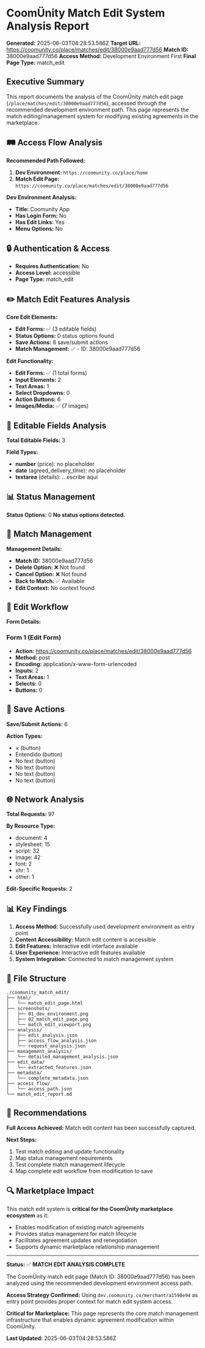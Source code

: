 # CoomÜnity Match Edit System Analysis Report

**Generated:** 2025-06-03T04:28:53.586Z
**Target URL:** https://coomunity.co/place/matches/edit/38000e9aad777d56
**Match ID:** 38000e9aad777d56
**Access Method:** Development Environment First
**Final Page Type:** match_edit

## Executive Summary

This report documents the analysis of the CoomÜnity match edit page (`/place/matches/edit/38000e9aad777d56`), accessed through the recommended development environment path. This page represents the match editing/management system for modifying existing agreements in the marketplace.

## 🛤️ Access Flow Analysis

**Recommended Path Followed:**
1. **Dev Environment:** `https://coomunity.co/place/home`
2. **Match Edit Page:** `https://coomunity.co/place/matches/edit/38000e9aad777d56`

**Dev Environment Analysis:**
- **Title:** Coomunity App
- **Has Login Form:** No
- **Has Edit Links:** Yes
- **Menu Options:** No

## 🔒 Authentication & Access

- **Requires Authentication:** No
- **Access Level:** accessible
- **Page Type:** match_edit

## ✏️ Match Edit Features Analysis

**Core Edit Elements:**
- **Edit Forms:** ✅ (3 editable fields)
- **Status Options:** 0 status options found
- **Save Actions:** 6 save/submit actions
- **Match Management:** ✅ - ID: 38000e9aad777d56

**Edit Functionality:**
- **Edit Forms:** ✅ (1 total forms)
- **Input Elements:** 2
- **Text Areas:** 1
- **Select Dropdowns:** 0
- **Action Buttons:** 6
- **Images/Media:** ✅ (7 images)

## 📝 Editable Fields Analysis

**Total Editable Fields:** 3

**Field Types:**
- **number** (price): no placeholder
- **date** (agreed_delivery_time): no placeholder
- **textarea** (details): ...escribe aquí



## 📊 Status Management

**Status Options:** 0
**No status options detected.**

## 🤝 Match Management

**Management Details:**
- **Match ID:** 38000e9aad777d56
- **Delete Option:** ❌ Not found
- **Cancel Option:** ❌ Not found
- **Back to Match:** ✅ Available
- **Edit Context:** No context found

## 🎯 Edit Workflow


**Form Details:**

### Form 1 (Edit Form)
- **Action:** https://coomunity.co/place/matches/edit/38000e9aad777d56
- **Method:** post
- **Encoding:** application/x-www-form-urlencoded
- **Inputs:** 2
- **Text Areas:** 1
- **Selects:** 0
- **Buttons:** 0




## 💾 Save Actions

**Save/Submit Actions:** 6

**Action Types:**
- × (button)
- Entendido (button)
- No text (button)
- No text (button)
- No text (button)
- No text (button)



## 🌐 Network Analysis

**Total Requests:** 97

**By Resource Type:**
- document: 4
- stylesheet: 15
- script: 32
- image: 42
- font: 2
- xhr: 1
- other: 1

**Edit-Specific Requests:** 2

## 📊 Key Findings

1. **Access Method:** Successfully used development environment as entry point
2. **Content Accessibility:** Match edit content is accessible
3. **Edit Features:** Interactive edit interface available
4. **User Experience:** Interactive edit features available
5. **System Integration:** Connected to match management system

## 📂 File Structure

```
./coomunity_match_edit/
├── html/
│   └── match_edit_page.html
├── screenshots/
│   ├── 01_dev_environment.png
│   ├── 02_match_edit_page.png
│   └── match_edit_viewport.png
├── analysis/
│   ├── edit_analysis.json
│   ├── access_flow_analysis.json
│   └── request_analysis.json
├── management_analysis/
│   └── detailed_management_analysis.json
├── edit_data/
│   └── extracted_features.json
├── metadata/
│   └── complete_metadata.json
├── access_flow/
│   └── access_path.json
└── match_edit_report.md
```

## 🎯 Recommendations


**Full Access Achieved:** Match edit content has been successfully captured.


**Next Steps:**
1. Test match editing and update functionality
2. Map status management requirements
3. Test complete match management lifecycle
4. Map complete edit workflow from modification to save

## 🔍 Marketplace Impact

This match edit system is **critical for the CoomÜnity marketplace ecosystem** as it:
- Enables modification of existing match agreements
- Provides status management for match lifecycle
- Facilitates agreement updates and renegotiation
- Supports dynamic marketplace relationship management

---

**Status:** ✅ **MATCH EDIT ANALYSIS COMPLETE**

The CoomÜnity match edit page (Match ID: 38000e9aad777d56) has been analyzed using the recommended development environment access path.

**Access Strategy Confirmed:** Using `dev.coomunity.co/merchant/a1598e94` as entry point provides proper context for match edit system access.

**Critical for Marketplace:** This page represents the core match management infrastructure that enables dynamic agreement modification within CoomÜnity.

**Last Updated:** 2025-06-03T04:28:53.586Z
